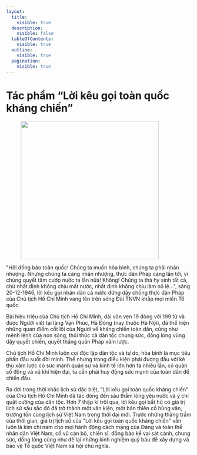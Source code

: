 ```yaml
---
layout:
  title:
    visible: true
  description:
    visible: false
  tableOfContents:
    visible: true
  outline:
    visible: true
  pagination:
    visible: true
---
```


# Tác phẩm “Lời kêu gọi toàn quốc kháng chiến”

<figure><img src="https://tinhuyquangtri.vn/ckfinder/userfiles/images/lkg.jpg" alt="" width="375"><figcaption></figcaption></figure>

"Hỡi đồng bào toàn quốc! Chúng ta muốn hòa bình, chúng ta phải nhân nhượng. Nhưng chúng ta càng nhân nhượng, thực dân Pháp càng lấn tới, vì chúng quyết tâm cướp nước ta lần nữa! Không! Chúng ta thà hy sinh tất cả, chứ nhất định không chịu mất nước, nhất định không chịu làm nô lệ...", sáng 20-12-1946, lời kêu gọi nhân dân cả nước đứng dậy chống thực dân Pháp của Chủ tịch Hồ Chí Minh vang lên trên sóng Đài TNVN khắp mọi miền Tổ quốc.

Bài hiệu triệu của Chủ tịch Hồ Chí Minh, dài vỏn vẹn 19 dòng với 199 từ và được Người viết tại làng Vạn Phúc, Hà Đông (nay thuộc Hà Nội), đã thể hiện những quan điểm cốt lõi của Người về kháng chiến toàn dân, cũng như mệnh lệnh của non sông, thôi thúc cả dân tộc chung sức, đồng lòng vùng dậy quyết chiến, quyết thắng quân Pháp xâm lược.

Chủ tịch Hồ Chí Minh luôn coi độc lập dân tộc và tự do, hòa bình là mục tiêu phấn đấu suốt đời mình. Thế nhưng trong điều kiện phải đương đầu với kẻ thù xâm lược có sức mạnh quân sự và kinh tế lớn hơn ta nhiều lần, có quân số đông và vũ khí hiện đại, ta cần phải huy động sức mạnh của toàn dân để chiến đấu.

Ra đời trong thời khắc lịch sử đặc biệt, “Lời kêu gọi toàn quốc kháng chiến” của Chủ tịch Hồ Chí Minh đã tác động đến sâu thẳm lòng yêu nước và ý chí quật cường của dân tộc. Hơn 7 thập kỉ trôi qua, lời kêu gọi bất hủ có giá trị lịch sử sâu sắc đó đã trở thành một văn kiện, một bản thiên cổ hùng văn, trường tồn cùng lịch sử Việt Nam trong thời đại mới. Trước những thăng trầm của thời gian, giá trị lịch sử của "Lời kêu gọi toàn quốc kháng chiến" vẫn luôn là kim chỉ nam cho mọi hành động cách mạng của Đảng và toàn thể nhân dân Việt Nam, cổ vũ cán bộ, chiến sĩ, đồng bào kề vai sát cánh, chung sức, đồng lòng cũng như để lại những kinh nghiệm quý báu để xây dựng và bảo vệ Tổ quốc Việt Nam xã hội chủ nghĩa.
